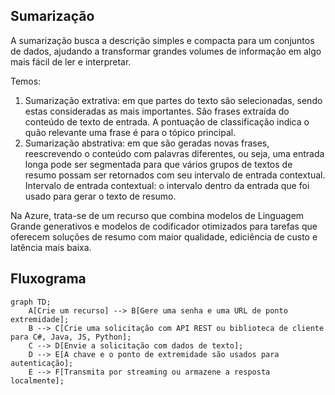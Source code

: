 ## **Sumarização**

A sumarização busca a descrição simples e compacta para um conjuntos de dados, ajudando a transformar grandes volumes de informação em algo mais fácil de ler e interpretar.

Temos:

1. Sumarização extrativa: em que partes do texto são selecionadas, sendo estas consideradas as mais importantes. São frases extraída do conteúdo de texto de entrada. A pontuação de classificação indica o quão relevante uma frase é para o tópico principal.
2. Sumarização abstrativa: em que são geradas novas frases, reescrevendo o conteúdo com palavras diferentes, ou seja, uma entrada longa pode ser segmentada para que vários grupos de textos de resumo possam ser retornados com seu intervalo de entrada contextual.
Intervalo de entrada contextual: o intervalo dentro da entrada que foi usado para gerar o texto de resumo.


Na Azure, trata-se de um recurso que combina modelos de Linguagem Grande generativos e modelos de codificador otimizados para tarefas que oferecem soluções de resumo com maior qualidade, ediciência de custo e latência mais baixa.

## **Fluxograma**

```mermaid
graph TD;
    A[Crie um recurso] --> B[Gere uma senha e uma URL de ponto extremidade];
    B --> C[Crie uma solicitação com API REST ou biblioteca de cliente para C#, Java, JS, Python];
    C --> D[Envie a solicitação com dados de texto];
    D --> E[A chave e o ponto de extremidade são usados para autenticação];
    E --> F[Transmita por streaming ou armazene a resposta localmente];
```
